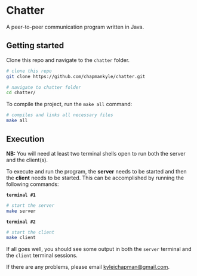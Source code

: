 # Chatter
A peer-to-peer communication program written in Java.

## Getting started
Clone this repo and navigate to the `chatter` folder.
```bash
# clone this repo
git clone https://github.com/chapmankyle/chatter.git

# navigate to chatter folder
cd chatter/
```

To compile the project, run the `make all` command:
```bash
# compiles and links all necessary files
make all
```

## Execution
**NB:** You will need at least two terminal shells open to run both the server
and the client(s).

To execute and run the program, the **server** needs to be started and then the
**client** needs to be started. This can be accomplished by running the following
commands:

**`terminal #1`**
```bash
# start the server
make server
```
**`terminal #2`**
```bash
# start the client
make client
```
If all goes well, you should see some output in both the `server` terminal and
the `client` terminal sessions.

If there are any problems, please email kyleichapman@gmail.com.

